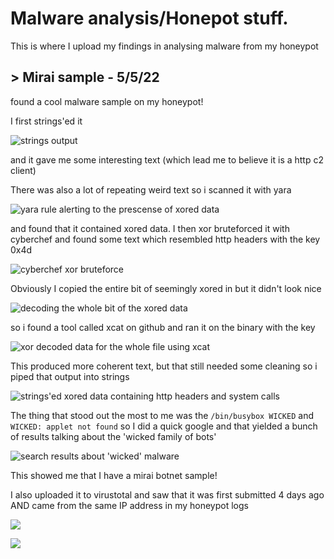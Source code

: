 # Malware analysis/Honepot stuff.

This is where I upload my findings in analysing malware from my honeypot

## > Mirai sample - 5/5/22

found a cool malware sample on my honeypot! 

I first strings'ed it

![strings output](https://media.discordapp.net/attachments/872259045820600325/971574427491893248/unknown.png?width=289&height=149)

and it gave me some interesting text (which lead me to believe it is a http c2 client)

There was also a lot of repeating weird text so i scanned it with yara 

![yara rule alerting to the prescense of xored data](https://media.discordapp.net/attachments/872259045820600325/971574427294765056/unknown.png?width=291&height=85)

and found that it contained xored data. I then xor bruteforced it with cyberchef and found some text which resembled http headers with the key 0x4d 

![cyberchef xor bruteforce](https://media.discordapp.net/attachments/872259045820600325/971574427710021673/unknown.png?width=822&height=465)

Obviously I copied the entire bit of seemingly xored in but it didn't look nice 

![decoding the whole bit of the xored data](https://media.discordapp.net/attachments/872259045820600325/971574427991019520/unknown.png?width=512&height=347)

so i found a tool called xcat on github and ran it on the binary with the key 

![xor decoded data for the whole file using xcat](https://media.discordapp.net/attachments/872259045820600325/971574428246880296/unknown.png?width=906&height=472)

This produced more coherent text, but that still needed some cleaning so i piped that output into strings 

![strings'ed xored data containing http headers and system calls](https://media.discordapp.net/attachments/872259045820600325/971574428645347328/unknown.png?width=206&height=472)

The thing that stood out the most to me was the `/bin/busybox WICKED` and `WICKED: applet not found` so I did a quick google and that yielded a bunch of results talking about the 'wicked family of bots'

![search results about 'wicked' malware](https://media.discordapp.net/attachments/872259045820600325/971574428972490812/unknown.png?width=527&height=472)

This showed me that I have a mirai botnet sample!

I also uploaded it to virustotal and saw that it was first submitted 4 days ago AND came from the same IP address in my honeypot logs

![](https://cdn.discordapp.com/attachments/872259045820600325/971574429249331250/unknown.png)

![](https://media.discordapp.net/attachments/872259045820600325/971574429505163264/unknown.png?width=960&height=61)
